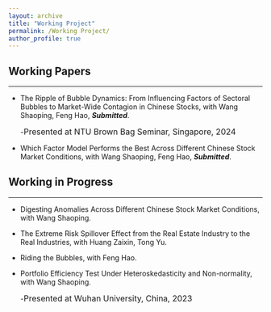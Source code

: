 ```yaml
---
layout: archive
title: "Working Project"
permalink: /Working Project/
author_profile: true
---
```


## Working Papers
---
* The Ripple of Bubble Dynamics: From Influencing Factors of Sectoral Bubbles to Market-Wide Contagion in Chinese Stocks, with Wang Shaoping, Feng Hao, ***Submitted***.

  -<font size=3>Presented at NTU Brown Bag Seminar, Singapore, 2024</font>
* Which Factor Model Performs the Best Across Different Chinese Stock Market Conditions, with Wang Shaoping, Feng Hao, ***Submitted***.

## Working in Progress
---
* Digesting Anomalies Across Different Chinese Stock Market Conditions, with Wang Shaoping.

* The Extreme Risk Spillover Effect from the Real Estate Industry to the Real Industries, with Huang Zaixin, Tong Yu. 
  

  
* Riding the Bubbles, with Feng Hao.

* Portfolio Efficiency Test Under Heteroskedasticity and Non-normality, with Wang Shaoping.

  -<font size=3>Presented at Wuhan University, China, 2023</font>
